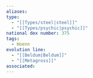 ```yaml
---
aliases: 
type:
  - "[[Types/steel|steel]]"
  - "[[Types/psychic|psychic]]"
national dex number: 375
tags:
  - Hoenn
evolution line:
  - "[[Beldum|Beldum]]"
  - "[[Metagross]]"
associated: 
---
```

